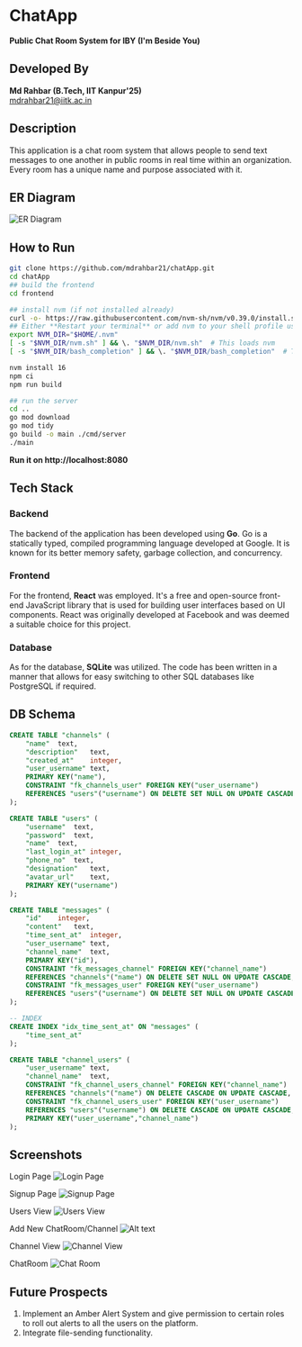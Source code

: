 # ChatApp

**Public Chat Room System for IBY (I'm Beside You)**

## Developed By

**Md Rahbar (B.Tech, IIT Kanpur'25)** <br />
mdrahbar21@iitk.ac.in

## Description
This application is a chat room system that allows people to send text messages to one another in public rooms in real time within an organization.  Every room has a unique name and purpose associated with it.

## ER Diagram

![ER Diagram](<assets/ChatApp-ER Diagram.png>)

## How to Run
```bash
git clone https://github.com/mdrahbar21/chatApp.git
cd chatApp
## build the frontend
cd frontend

## install nvm (if not installed already)
curl -o- https://raw.githubusercontent.com/nvm-sh/nvm/v0.39.0/install.sh | bash
## Either **Restart your terminal** or add nvm to your shell profile using following command (copy and paste all 3 lines at once in your terminal)
export NVM_DIR="$HOME/.nvm"
[ -s "$NVM_DIR/nvm.sh" ] && \. "$NVM_DIR/nvm.sh"  # This loads nvm
[ -s "$NVM_DIR/bash_completion" ] && \. "$NVM_DIR/bash_completion"  # This loads nvm bash_completion

nvm install 16
npm ci
npm run build

## run the server
cd ..
go mod download
go mod tidy
go build -o main ./cmd/server
./main
```

**Run it on http://localhost:8080**

## Tech Stack

### Backend

The backend of the application has been developed using **Go**.
Go is a statically typed, compiled programming language developed at Google. It is known for its better memory safety, garbage collection, and concurrency.

### Frontend

For the frontend, **React** was employed. It's a free and open-source front-end JavaScript library that is used for building user interfaces based on UI components. React was originally developed at Facebook and was deemed a suitable choice for this project.

### Database

As for the database, **SQLite** was utilized. The code has been written in a manner that allows for easy switching to other SQL databases like PostgreSQL if required.

## DB Schema

```sql
CREATE TABLE "channels" (
	"name"	text,
	"description"	text,
	"created_at"	integer,
	"user_username"	text,
	PRIMARY KEY("name"),
	CONSTRAINT "fk_channels_user" FOREIGN KEY("user_username")
	REFERENCES "users"("username") ON DELETE SET NULL ON UPDATE CASCADE
);
```

```sql
CREATE TABLE "users" (
	"username"	text,
	"password"	text,
	"name"	text,
	"last_login_at"	integer,
	"phone_no"	text,
	"designation"	text,
	"avatar_url"	text,
	PRIMARY KEY("username")
);
```

```sql
CREATE TABLE "messages" (
	"id"	integer,
	"content"	text,
	"time_sent_at"	integer,
	"user_username"	text,
	"channel_name"	text,
	PRIMARY KEY("id"),
	CONSTRAINT "fk_messages_channel" FOREIGN KEY("channel_name")
	REFERENCES "channels"("name") ON DELETE SET NULL ON UPDATE CASCADE,
	CONSTRAINT "fk_messages_user" FOREIGN KEY("user_username")
	REFERENCES "users"("username") ON DELETE SET NULL ON UPDATE CASCADE
);

-- INDEX
CREATE INDEX "idx_time_sent_at" ON "messages" (
	"time_sent_at"
);

```

```sql
CREATE TABLE "channel_users" (
	"user_username"	text,
	"channel_name"	text,
	CONSTRAINT "fk_channel_users_channel" FOREIGN KEY("channel_name")
	REFERENCES "channels"("name") ON DELETE CASCADE ON UPDATE CASCADE,
	CONSTRAINT "fk_channel_users_user" FOREIGN KEY("user_username")
	REFERENCES "users"("username") ON DELETE CASCADE ON UPDATE CASCADE,
	PRIMARY KEY("user_username","channel_name")
);
```

## Screenshots

Login Page
![Login Page](assets/LoginPage.png)

Signup Page
![Signup Page](assets/SignupPage.png)

Users View
![Users View](assets/UserView.png)

Add New ChatRoom/Channel
![Alt text](assets/AddChannel.png)

Channel View
![Channel View](assets/ChannelView.png)

ChatRoom
![Chat Room](assets/ChatRoom.png)

## Future Prospects

1. Implement an Amber Alert System and give permission to certain roles to roll out alerts to all the users on the platform.
2. Integrate file-sending functionality.

